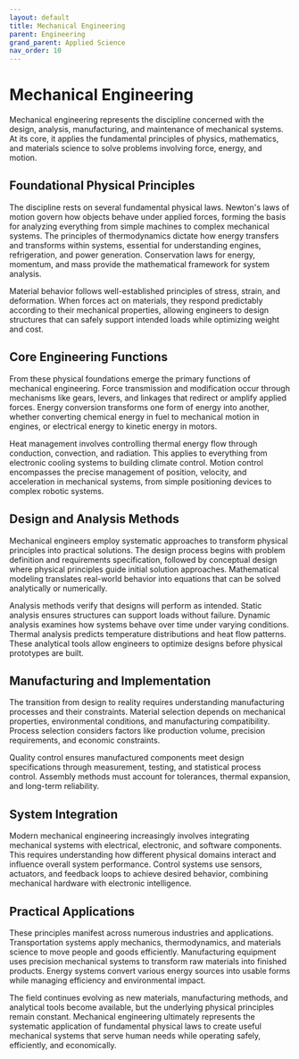 ```yaml
---
layout: default
title: Mechanical Engineering
parent: Engineering
grand_parent: Applied Science
nav_order: 10
---
```


# Mechanical Engineering

Mechanical engineering represents the discipline concerned with the design, analysis, manufacturing, and maintenance of mechanical systems. At its core, it applies the fundamental principles of physics, mathematics, and materials science to solve problems involving force, energy, and motion.

## Foundational Physical Principles

The discipline rests on several fundamental physical laws. Newton's laws of motion govern how objects behave under applied forces, forming the basis for analyzing everything from simple machines to complex mechanical systems. The principles of thermodynamics dictate how energy transfers and transforms within systems, essential for understanding engines, refrigeration, and power generation. Conservation laws for energy, momentum, and mass provide the mathematical framework for system analysis.

Material behavior follows well-established principles of stress, strain, and deformation. When forces act on materials, they respond predictably according to their mechanical properties, allowing engineers to design structures that can safely support intended loads while optimizing weight and cost.

## Core Engineering Functions

From these physical foundations emerge the primary functions of mechanical engineering. Force transmission and modification occur through mechanisms like gears, levers, and linkages that redirect or amplify applied forces. Energy conversion transforms one form of energy into another, whether converting chemical energy in fuel to mechanical motion in engines, or electrical energy to kinetic energy in motors.

Heat management involves controlling thermal energy flow through conduction, convection, and radiation. This applies to everything from electronic cooling systems to building climate control. Motion control encompasses the precise management of position, velocity, and acceleration in mechanical systems, from simple positioning devices to complex robotic systems.

## Design and Analysis Methods

Mechanical engineers employ systematic approaches to transform physical principles into practical solutions. The design process begins with problem definition and requirements specification, followed by conceptual design where physical principles guide initial solution approaches. Mathematical modeling translates real-world behavior into equations that can be solved analytically or numerically.

Analysis methods verify that designs will perform as intended. Static analysis ensures structures can support loads without failure. Dynamic analysis examines how systems behave over time under varying conditions. Thermal analysis predicts temperature distributions and heat flow patterns. These analytical tools allow engineers to optimize designs before physical prototypes are built.

## Manufacturing and Implementation

The transition from design to reality requires understanding manufacturing processes and their constraints. Material selection depends on mechanical properties, environmental conditions, and manufacturing compatibility. Process selection considers factors like production volume, precision requirements, and economic constraints.

Quality control ensures manufactured components meet design specifications through measurement, testing, and statistical process control. Assembly methods must account for tolerances, thermal expansion, and long-term reliability.

## System Integration

Modern mechanical engineering increasingly involves integrating mechanical systems with electrical, electronic, and software components. This requires understanding how different physical domains interact and influence overall system performance. Control systems use sensors, actuators, and feedback loops to achieve desired behavior, combining mechanical hardware with electronic intelligence.

## Practical Applications

These principles manifest across numerous industries and applications. Transportation systems apply mechanics, thermodynamics, and materials science to move people and goods efficiently. Manufacturing equipment uses precision mechanical systems to transform raw materials into finished products. Energy systems convert various energy sources into usable forms while managing efficiency and environmental impact.

The field continues evolving as new materials, manufacturing methods, and analytical tools become available, but the underlying physical principles remain constant. Mechanical engineering ultimately represents the systematic application of fundamental physical laws to create useful mechanical systems that serve human needs while operating safely, efficiently, and economically.
